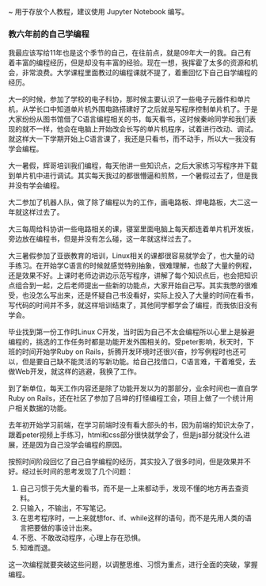 ~ 用于存放个人教程，建议使用 Jupyter Notebook 编写。

### 教六年前的自己学编程

我最应该写给11年也是这个季节的自己，在往前点，就是09年大一的我。自己有着丰富的编程经历，但是却没有丰富的经验。现在一想，我挥霍了太多的资源和机会，非常浪费。大学课程里面教过的编程课就不提了，着重回忆下自己自学编程的经历。

大一的时候，参加了学校的电子科协，那时候主要认识了一些电子元器件和单片机，从学长口中知道单片机外围电路搭建好了之后就是写程序控制单片机了。于是大家纷纷从图书馆借了C语言编程相关的书，每天看书，这时候秦岭同学和我们表现的就不一样，他会在电脑上开始改会长写的单片机程序，试着进行改动、调试。就这样大一下学期开始上C语言课了，我还是只看书，而不动手，所以大一我没有学会编程。

大一暑假，辉哥培训我们编程，每天他讲一些知识点，之后大家练习写程序并下载到单片机中进行调试。其实每天我过的都很懵逼和煎熬，一个暑假过去了，但是我并没有学会编程。

大二参加了机器人队，做了除了编程以为的工作，画电路板、焊电路板，大二这一年就这样过去了。

大三每周给科协讲一些电路相关的课，寝室里面电脑上每天都连着单片机开发板，旁边放在编程书，但是并没有怎么碰，这一年就这样过去了。

大三暑假参加了亚嵌教育的培训，Linux相关的课都很容易就学会了，也大量的动手练习。在开始学C语言的时候就感觉特别抽象，很难理解，也敲了大量的例程，还是效果不好。上课时老师边讲边示范写程序，讲解了每个知识点后，也会把知识点组合到一起，之后老师提出一些新的功能点，大家开始自己写。其实我憋的很难受，也没怎么写出来，还是怀疑自己书没看好，实际上投入了大量的时间在看书，写代码的时间并不多，就这样培训结束了，其他同学都学会了编程，而我依旧没有学会。

毕业找到第一份工作时Linux C开发，当时因为自己不太会编程所以心里上是躲避编程的，挑选的工作任务时都是功能开发外围相关的。受peter影响，秋天时，下班的时间开始学Ruby on Rails，折腾开发环境时还很兴奋，抄写例程时也还可以，但是要自己缺不能灵活的写新功能。给自己找借口，C语言难，干着难受，去做Web开发，就这样的逃避，我换了工作。

到了新单位，每天工作内容还是除了功能开发以为的那部分，业余时间也一直自学Ruby on Rails，还在社区了参加了吕坤的打怪编程工会，项目上做了一个统计用户相关数据的功能。

去年初开始学习前端，在学习前端时没有看大部头的书，因为前端的知识太杂了，跟着peter视频上手练习，html和css部分很快就学会了，但是js部分就没什么进展，还是因为自己没学会编程的原因。

按照时间阶段回忆了自己自学编程的经历，其实投入了很多时间，但是效果并不好。经过长时间的思考发现了几个问题：
1. 自己习惯于先大量的看书，而不是一上来都动手，发现不懂的地方再去查资料。
1. 只输入，不输出，不写笔记。
1. 在思考程序时，一上来就想for、if、while这样的语句，而不是先用人类的语言把要做的事设计出来。
1. 不愿、不敢改动程序，心理上存在恐惧。
1. 知难而退。

这一次编程就要突破这些问题，以调整思维、习惯为重点，进行全面的突破，掌握编程。
